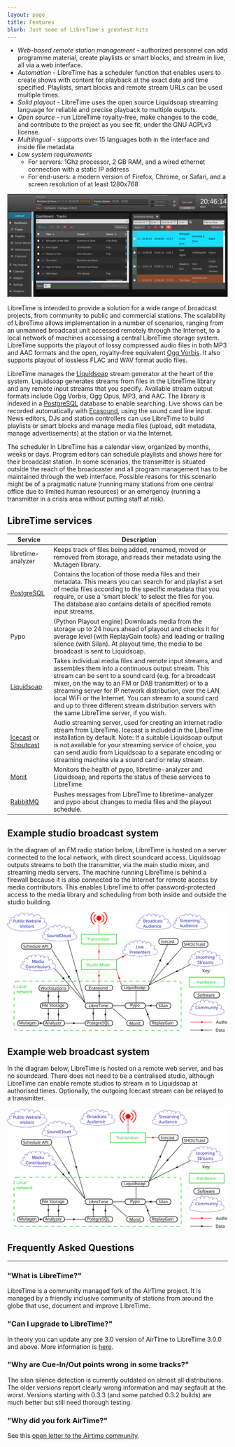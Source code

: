 ```yaml
---
layout: page
title: Features
blurb: Just some of LibreTime's greatest hits
---
```


* *Web-based remote station management* - authorized personnel can add
   programme material, create playlists or smart blocks, and stream in live,
   all via a web interface.
* *Automation* - LibreTime has a scheduler function that enables users to
   create shows with content for playback at the exact date and time specified.
   Playlists, smart blocks and remote stream URLs can be used multiple times.
* *Solid playout* - LibreTime uses the open source Liquidsoap streaming language
   for reliable and precise playback to multiple outputs.
* *Open source* - run LibreTime royalty-free, make changes to the code, and contribute to the project as you see fit, under the GNU AGPLv3 license.
* *Multilingual* - supports over 15 languages both in the interface and inside file metadata
* *Low system requirements*
  * For servers: 1Ghz processor, 2 GB RAM, and a wired ethernet connection with a static IP address
  * For end-users: a modern version of Firefox, Chrome, or Safari, and a screen resolution of at least 1280x768

![](img/Screenshot540-Now_playing_250.png)

LibreTime is intended to provide a solution for a wide range of broadcast
projects, from community to public and commercial stations. The scalability of
LibreTime allows implementation in a number of scenarios, ranging from an
unmanned broadcast unit accessed remotely through the Internet, to a local
network of machines accessing a central LibreTime storage system. LibreTime
supports the playout of lossy compressed audio files in both MP3 and AAC
formats and the open, royalty-free equivalent
[Ogg Vorbis](http://www.vorbis.com/ "Ogg Vorbis homepage"). It also supports
playout of lossless FLAC and WAV format audio files.

LibreTime manages the [Liquidsoap](http://savonet.sourceforge.net/) stream
generator at the heart of the system. Liquidsoap generates streams from files
in the LibreTime library and any remote input streams that you specify.
Available stream output formats include Ogg Vorbis, Ogg Opus, MP3, and AAC. The
library is indexed in a [PostgreSQL](http://www.postgresql.org/) database to
enable searching. Live shows can be recorded automatically with
[Ecasound](http://eca.cx/ecasound/ "Ecasound homepage"), using the sound card
line input. News editors, DJs and station controllers can use LibreTime to
build playlists or smart blocks and manage media files (upload, edit metadata,
manage advertisements) at the station or via the Internet.

The scheduler in LibreTime has a calendar view, organized by months, weeks or
days. Program editors can schedule playlists and shows here for their
broadcast station. In some scenarios, the transmitter is situated outside the
reach of the broadcaster and all program management has to be maintained
through the web interface. Possible reasons for this scenario might be of a
pragmatic nature (running many stations from one central office due to limited
human resources) or an emergency (running a transmitter in a crisis area
without putting staff at risk).

LibreTime services
----------------

| Service | Description |
|---------|-------------|
| libretime-analyzer | Keeps track of files being added, renamed, moved or removed from storage, and reads their metadata using the Mutagen library. |
| [PostgreSQL](https://www.postgresql.org/) | Contains the location of those media files and their metadata. This means you can search for and playlist a set of media files according to the specific metadata that you require, or use a 'smart block' to select the files for you. The database also contains details of specified remote input streams. |
| Pypo | (Python Playout engine) Downloads media from the storage up to 24 hours ahead of playout and checks it for average level (with ReplayGain tools) and leading or trailing silence (with Silan). At playout time, the media to be broadcast is sent to Liquidsoap. |
| [Liquidsoap](https://www.liquidsoap.info/) | Takes individual media files and remote input streams, and assembles them into a continuous output stream. This stream can be sent to a sound card (e.g. for a broadcast mixer, on the way to an FM or DAB transmitter) or to a streaming server for IP network distribution, over the LAN, local WiFi or the Internet. You can stream to a sound card and up to three different stream distribution servers with the same LibreTime server, if you wish. |
| [Icecast](https://www.icecast.org/) or [Shoutcast](https://shoutcast.com/) | Audio streaming server, used for creating an internet radio stream from LibreTime. Icecast is included in the LibreTime installation by default. Note: If a suitable Liquidsoap output is not available for your streaming service of choice, you can send audio from Liquidsoap to a separate encoding or streaming machine via a sound card or relay stream. |
| [Monit](https://mmonit.com/monit/) | Monitors the health of pypo, libretime-analyzer and Liquidsoap, and reports the status of these services to LibreTime. |
| [RabbitMQ](https://www.rabbitmq.com/) | Pushes messages from LibreTime to libretime-analyzer and pypo about changes to media files and the playout schedule. |

Example studio broadcast system
-------------------------------

In the diagram of an FM radio station below, LibreTime is hosted on a server
connected to the local network, with direct soundcard access. Liquidsoap
outputs streams to both the transmitter, via the main studio mixer, and
streaming media servers. The machine running LibreTime is behind a firewall
because it is also connected to the Internet for remote access by media
contributors. This enables LibreTime to offer password-protected access to the
media library and scheduling from both inside and outside the studio building.

![](img/libretime_architecture.svg)

Example web broadcast system
----------------------------

In the diagram below, LibreTime is hosted on a remote web server, and has no
soundcard. There does not need to be a centralised studio, although LibreTime
can enable remote studios to stream in to Liquidsoap at authorised times.
Optionally, the outgoing Icecast stream can be relayed to a transmitter.

![](img/libretime_web_architecture.svg)

<html>
<!-- FAQ Section -->
  <section id="faq">
    <div class="container">
      <div class="row">
        <div class="col-lg-12 text-center">
          <h2 class="section-heading">Frequently Asked Questions</h2>
          <hr class="my-4">
        </div>
      </div>
    </div>
    <div class="container">
      <div class="row">
        <div class="col-lg-3 col-md-6 text-center">
          <div class="service-box mt-5 mx-auto">
            <h3 class="mb-3">"What is LibreTime?"</h3>
            <p class="text-mute mb-0">LibreTime is a community managed fork of the AirTime project. It is managed by a friendly inclusive community of stations from around the globe that use, document and improve LibreTime.</p>
          </div>
        </div>
        <div class="col-lg-3 col-md-6 text-center">
          <div class="service-box mt-5 mx-auto">
            <h3 class="mb-3">"Can I upgrade to LibreTime?"</h3>
            <p class="text-muted mb-0">In theory you can update any pre 3.0 version of AirTime to LibreTime 3.0.0 and above. More information is <a href="upgrading">here</a>.</p>
          </div>
        </div>
        <div class="col-lg-3 col-md-6 text-center">
          <div class="service-box mt-5 mx-auto">
            <h3 class="mb-3">"Why are Cue-In/Out points wrong in some tracks?"</h3>
            <p class="text-muted mb-0">The silan silence detection is currently outdated on almost all distributions. The older versions report clearly wrong information and may segfault at the worst. Versions starting with 0.3.3 (and some patched 0.3.2 builds) are much better but still need thorough testing.</p>
          </div>
        </div>
        <div class="col-lg-3 col-md-6 text-center">
          <div class="service-box mt-5 mx-auto">
            <h3 class="mb-3">"Why did you fork AirTime?"</h3>
            <p class="text-muted mb-0">See this <a href="https://gist.github.com/hairmare/8c03b69c9accc90cfe31fd7e77c3b07d">open letter to the Airtime community</a>.</p>
          </div>
        </div>
      </div>
    </div>
  </section>
</html>
